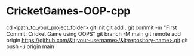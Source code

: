 # CricketGames-OOP-cpp
cd &lt;path_to_your_project_folder> git init git add . git commit -m "First Commit: Cricket Game using OOPS" git branch -M main git remote add origin https://github.com/&lt;your-username>/&lt;repository-name>.git git push -u origin main
